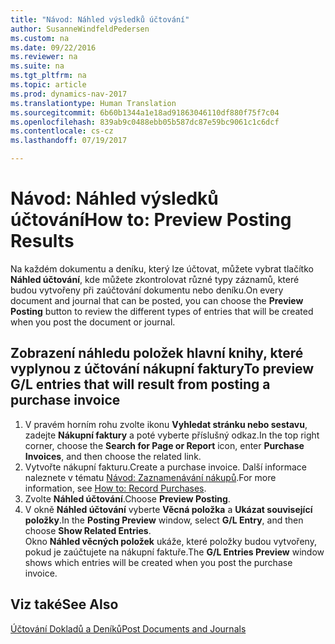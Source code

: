 ```yaml
---
title: "Návod: Náhled výsledků účtování"
author: SusanneWindfeldPedersen
ms.custom: na
ms.date: 09/22/2016
ms.reviewer: na
ms.suite: na
ms.tgt_pltfrm: na
ms.topic: article
ms.prod: dynamics-nav-2017
ms.translationtype: Human Translation
ms.sourcegitcommit: 6b60b1344a1e18ad91863046110df880f75f7c04
ms.openlocfilehash: 839ab9c0488ebb05b587dc87e59bc9061c1c6dcf
ms.contentlocale: cs-cz
ms.lasthandoff: 07/19/2017

---
```

    
# <a name="how-to-preview-posting-results"></a><span data-ttu-id="cc04b-102">Návod: Náhled výsledků účtování</span><span class="sxs-lookup"><span data-stu-id="cc04b-102">How to: Preview Posting Results</span></span>
<span data-ttu-id="cc04b-103">Na každém dokumentu a deníku, který lze účtovat, můžete vybrat tlačítko **Náhled účtování**, kde můžete zkontrolovat různé typy záznamů, které budou vytvořeny při zaúčtování dokumentu nebo deníku.</span><span class="sxs-lookup"><span data-stu-id="cc04b-103">On every document and journal that can be posted, you can choose the **Preview Posting** button to review the different types of entries that will be created when you post the document or journal.</span></span>

## <a name="to-preview-gl-entries-that-will-result-from-posting-a-purchase-invoice"></a><span data-ttu-id="cc04b-104">Zobrazení náhledu položek hlavní knihy, které vyplynou z účtování nákupní faktury</span><span class="sxs-lookup"><span data-stu-id="cc04b-104">To preview G/L entries that will result from posting a purchase invoice</span></span>
1. <span data-ttu-id="cc04b-105">V pravém horním rohu zvolte ikonu **Vyhledat stránku nebo sestavu**, zadejte **Nákupní faktury** a poté vyberte příslušný odkaz.</span><span class="sxs-lookup"><span data-stu-id="cc04b-105">In the top right corner, choose the **Search for Page or Report** icon, enter **Purchase Invoices**, and then choose the related link.</span></span>
2. <span data-ttu-id="cc04b-106">Vytvořte nákupní fakturu.</span><span class="sxs-lookup"><span data-stu-id="cc04b-106">Create a purchase invoice.</span></span> <span data-ttu-id="cc04b-107">Další informace naleznete v tématu [Návod: Zaznamenávání nákupů](purchasing-how-record-purchases.md).</span><span class="sxs-lookup"><span data-stu-id="cc04b-107">For more information, see [How to: Record Purchases](purchasing-how-record-purchases.md).</span></span>
3. <span data-ttu-id="cc04b-108">Zvolte **Náhled účtování**.</span><span class="sxs-lookup"><span data-stu-id="cc04b-108">Choose **Preview Posting**.</span></span>
4. <span data-ttu-id="cc04b-109">V okně **Náhled účtování** vyberte **Věcná položka** a **Ukázat související položky**.</span><span class="sxs-lookup"><span data-stu-id="cc04b-109">In the **Posting Preview** window, select **G/L Entry**, and then choose **Show Related Entries**.</span></span>  
<span data-ttu-id="cc04b-110">Okno **Náhled věcných položek** ukáže, které položky budou vytvořeny, pokud je zaúčtujete na nákupní faktuře.</span><span class="sxs-lookup"><span data-stu-id="cc04b-110">The **G/L Entries Preview** window shows which entries will be created when you post the purchase invoice.</span></span>

## <a name="see-also"></a><span data-ttu-id="cc04b-111">Viz také</span><span class="sxs-lookup"><span data-stu-id="cc04b-111">See Also</span></span>
[<span data-ttu-id="cc04b-112">Účtování Dokladů a Deníků</span><span class="sxs-lookup"><span data-stu-id="cc04b-112">Post Documents and Journals</span></span>](ui-post-documents-journals.md)


